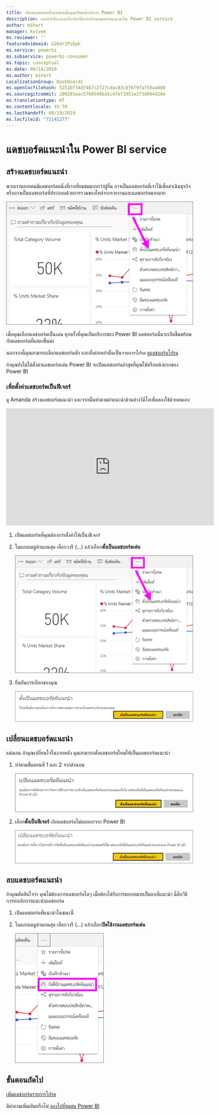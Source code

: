 ```yaml
---
title: เลือกแดชบอร์ดที่จะแสดงเมื่อคุณเปิดหน้าบริการ Power BI
description: เอกสารประกอบเกี่ยวกับวิธีการสร้างแดชบอร์ดแนะนำใน Power BI service
author: mihart
manager: kvivek
ms.reviewer: ''
featuredvideoid: G26dr2PsEpk
ms.service: powerbi
ms.subservice: powerbi-consumer
ms.topic: conceptual
ms.date: 09/14/2019
ms.author: mihart
LocalizationGroup: Dashboards
ms.openlocfilehash: 5251bf34d7467c2727cdac83c6f6f9faf59aa888
ms.sourcegitcommit: 200291eac5769549ba5c47ef3951e2f3d094426e
ms.translationtype: HT
ms.contentlocale: th-TH
ms.lasthandoff: 09/19/2019
ms.locfileid: "71141277"
---
```

# <a name="featured-dashboards-in-the-power-bi-service"></a>แดชบอร์ดแนะนำใน Power BI service
## <a name="create-a-featured-dashboard"></a>สร้างแดชบอร์ดแนะนำ
พวกเราหลายคนมีแดชบอร์ดหนึ่งที่เราเยี่ยมชมมากกว่าผู้อื่น  อาจเป็นแดชบอร์ดที่เราใช้เพื่อดำเนินธุรกิจ หรืออาจเป็นแดชบอร์ดที่ประกอบด้วยการรวมของไทล์จากรายงานและแดชบอร์ดมากมาย

![ตั้งเป็นไอคอนแนะนำ](./media/end-user-featured/power-bi-dropdown.png)

เมื่อคุณเลือกแดชบอร์ดเป็น*เด่น* ทุกครั้งที่คุณเปิดบริการของ Power BI แดชบอร์ดนั้นจะเปิดขึ้นพร้อมกับแดชบอร์ดที่แสดงขึ้นมา  

นอกจากนี้คุณสามารถเลือกแดชบอร์ดสัก และตั้งค่าเหล่านั้นเป็น*รายการโปรด* ดู[แดชบอร์ดโปรด](end-user-favorite.md)

ถ้าคุณยังไม่ได้ตั้งค่าแดชบอร์ดเด่น Power BI จะเปิดแดชบอร์ดล่าสุดที่คุณใช้หรือหน้าแรกของ Power BI  

### <a name="to-set-a-dashboard-as-featured"></a>เพื่อตั้งค่าแดชบอร์ดเป็น**ฟีเจอร์**
ดู Amanda สร้างแดชบอร์ดแนะนำ และจากนั้นทำตามคำแนะนำด้านล่างวิดีโอเพื่อลองใช้ด้วยตนเอง

<iframe width="560" height="315" src="https://www.youtube.com/embed/G26dr2PsEpk" frameborder="0" allowfullscreen></iframe>



1. เปิดแดชบอร์ดที่คุณต้องการตั้งค่าให้เป็น*ฟีเจอร์* 
2. ในแถบเมนูด้านบนสุด เลือกวงรี (...) แล้วเลือก**ตั้งเป็นแดชบอร์ดเด่น**  
   
    ![ตั้งเป็นไอคอนแนะนำ](./media/end-user-featured/power-bi-dropdown.png)
3. ยืนยันการเลือกของคุณ
   
    ![ตั้งแดชบอร์ดที่แนะนำ](./media/end-user-featured/power-bi-featured-confirm.png)

## <a name="change-the-featured-dashboard"></a>เปลี่ยนแดชบอร์ดแนะนำ
แน่นอน ถ้าคุณเปลี่ยนใจในภายหลัง คุณสามารถตั้งแดชบอร์ดใหมให้่เป็นแดชบอร์ดแนะนำ

1. ทำตามขั้นตอนที่ 1 และ 2 จากด้านบน
   
    ![เปลี่ยนหน้าต่างแดชบอร์ดแนะนำ](./media/end-user-featured/power-bi-change-feature.png)
2. เลือก**ตั้งเป็นฟีเจอร์** เลิกแดชบอร์ดไม่ลบออกจาก Power BI  
   
    ![ข้อความแสดงความสำเร็จ](./media/end-user-featured/power-bi-unfeature-new.png)

## <a name="remove-the-featured-dashboard"></a>ลบแดชบอร์ดแนะนำ
ถ้าคุณตัดสินใจว่า คุณไม่ต้องการแดชบอร์ดใดๆ เมื่อต้องได้รับการมอบหมายเป็นแบบี่แนะนำ นี่คือวิธีการยกเลิกการแนะนำแดชบอร์ด

1. เปิดแดชบอร์ดที่แนะนำในขณะนี้
2. ในแถบเมนูด้านบนสุด เลือกวงรี (...) แล้วเลือก**ปิดใช้งานแดชบอร์ดเด่น**

    ![ปิดใช้งานแดชบอร์ดเด่นที่เลือกไว้](./media/end-user-featured/power-bi-unfeature-newer.png)
   
## <a name="next-steps"></a>ขั้นตอนถัดไป
[เพิ่มแดชบอร์ดรายการโปรด](end-user-favorite.md)

มีคำถามเพิ่มเติมหรือไม่ [ลองไปที่ชุมชน Power BI](http://community.powerbi.com/)

